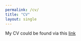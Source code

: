 ```yaml
---
permalink: /cv/
title: "CV"
layout: single
---
```

My CV could be found via this [link](/CV_YingdanLu_Apr.pdf)
